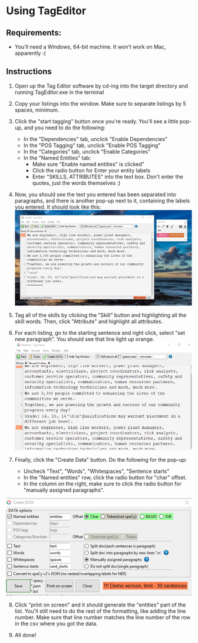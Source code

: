 # Using TagEditor

## Requirements:
- You'll need a Windows, 64-bit machine. It won't work on Mac, apparently :(


## Instructions
1. Open up the Tag Editor software by cd-ing into the target directory and running TagEditor.exe in the terminal
2. Copy your listings into the window. Make sure to separate listings by 5 spaces, minimum. 
3. Click the "start tagging" button once you're ready. You'll see a little pop-up, and you need to do the following:
    - In the "Dependencies" tab, unclick "Enable Dependencies"
    - In the "POS Tagging" tab, unclick "Enable POS Tagging"
    - In the "Categories" tab, unclick "Enable Categories"
    - In the "Named Entities" tab:
        + Make sure "Enable named entities" is clicked"
        + Click the radio button for Enter your entity labels
        + Enter "SKILLS, ATTRIBUTES" into the text box. Don't enter the quotes, just the words themselves :)
4. Now, you should see the text you entered has been separated into paragraphs, and there is another pop-up next to it, containing the labels you entered. It should look like this:
![](tagging.png)

5. Tag all of the skills by clicking the "Skill" button and highlighting all the skill words. Then, click "Attribute" and highlight all attributes. 

6. For each listing, go to the starting sentence and right click, select "set new paragraph". You should see that line light up orange.
![](paragraphs.png)

7. Finally, click the "Create Data" button. Do the following for the pop-up:
    - Uncheck "Text", "Words", "Whitespaces", "Sentence starts"
    - In the "Named entities" row, click the radio button for "char" offset. 
    - In the column on the right, make sure to click the radio button for "manually assigned paragraphs".

![](create-data-settings.png)

8. Click "print on screen" and it should generate the "entities" part of the list. You'll still need to do the rest of the formatting, like adding the line number. Make sure that line number matches the line number of the row in the csv where you got the data.

9. All done!

